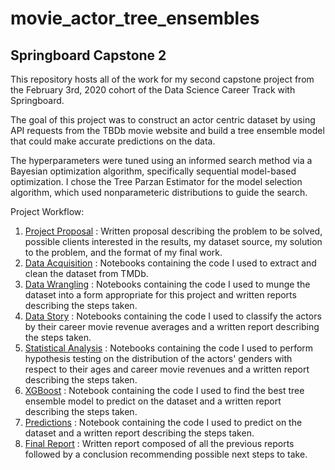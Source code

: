 movie_actor_tree_ensembles
=============================

Springboard Capstone 2
----------------------

This repository hosts all of the work for my second capstone project from the February 3rd, 2020 cohort of the Data Science Career Track with Springboard.

The goal of this project was to construct an actor centric dataset by using API requests from the TBDb movie website and build a tree ensemble model that could make accurate predictions on the data.

The hyperparameters were tuned using an informed search method via a Bayesian optimization algorithm, specifically sequential model-based optimization. I chose the Tree Parzan Estimator for the model selection algorithm, which used nonparameteric distributions to guide the search.

Project Workflow:

1. [Project Proposal](https://github.com/christianspybrook/movie_actor_tree_ensembles/tree/master/project_proposal)
: Written proposal describing the problem to be solved, possible clients interested in the results, my dataset source, my solution to the problem, and the format of my final work.
2. [Data Acquisition](https://github.com/christianspybrook/movie_actor_linear_regression/tree/master/data_acquisition)
: Notebooks containing  the code I used to extract and clean the dataset from TMDb.
3. [Data Wrangling](https://github.com/christianspybrook/movie_actor_tree_ensembles/tree/master/data_wrangling)
: Notebooks containing the code I used to munge the dataset into a form appropriate for this project and written reports describing the steps taken.
4. [Data Story](https://github.com/christianspybrook/movie_actor_tree_ensembles/tree/master/data_story)
: Notebooks containing the code I used to classify the actors by their career movie revenue averages and a written report describing the steps taken.
5. [Statistical Analysis](https://github.com/christianspybrook/movie_actor_tree_ensembles/tree/master/statistical_analysis)
: Notebooks containing the code I used to perform hypothesis testing on the distribution of the actors' genders with respect to their ages and career movie revenues and a written report describing the steps taken.
6. [XGBoost](https://github.com/christianspybrook/movie_actor_tree_ensembles/tree/master/xgboost)
: Notebook containing the code I used to find the best tree ensemble model to predict on the dataset and a written report describing the steps taken.
7. [Predictions](https://github.com/christianspybrook/movie_actor_tree_ensembles/tree/master/predictions)
: Notebook containing the code I used to predict on the dataset and a written report describing the steps taken.
8. [Final Report](https://github.com/christianspybrook/movie_actor_tree_ensembles/tree/master/reports/capstone_2_final_report.pdf)
: Written report composed of all the previous reports followed by a conclusion recommending possible next steps to take.